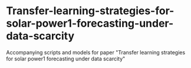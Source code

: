 # Transfer-learning-strategies-for-solar-power1-forecasting-under-data-scarcity
Accompanying scripts and models for paper "Transfer learning strategies for solar power1 forecasting under data scarcity"
